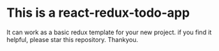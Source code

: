# This is a react-redux-todo-app

It can work as a basic redux template for your new project.
if you find it helpful, please star this repository.
Thankyou.
